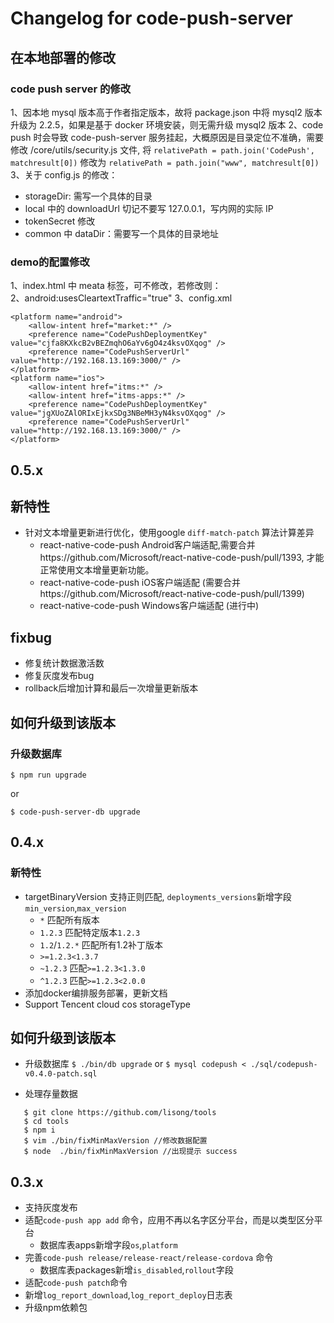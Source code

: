 # Changelog for code-push-server

## 在本地部署的修改

### code push server 的修改

1、因本地 mysql 版本高于作者指定版本，故将 package.json 中将 mysql2 版本升级为 2.2.5，如果是基于 docker 环境安装，则无需升级 mysql2 版本
2、code push 时会导致 code-push-server 服务挂起，大概原因是目录定位不准确，需要修改 /core/utils/security.js 文件, 将 `relativePath = path.join('CodePush', matchresult[0])`  修改为 `relativePath = path.join("www", matchresult[0])`
3、关于 config.js 的修改：
 - storageDir: 需写一个具体的目录
 - local 中的 downloadUrl 切记不要写 127.0.0.1，写内网的实际 IP
 - tokenSecret 修改
 - common 中 dataDir：需要写一个具体的目录地址


### demo的配置修改
1、index.html 中 meata 标签，可不修改，若修改则： <meta http-equiv="Content-Security-Policy" content="default-src * gap://ready file:; style-src 'self' 'unsafe-inline' *; script-src 'self' 'unsafe-inline' 'unsafe-eval' *; img-src * data: 'unsafe-inline'">  
2、android:usesCleartextTraffic="true"
3、config.xml
```
<platform name="android">
    <allow-intent href="market:*" />
    <preference name="CodePushDeploymentKey" value="cjfa8KXkcB2vBEZmqhO6aYv6gO4z4ksvOXqog" />
    <preference name="CodePushServerUrl" value="http://192.168.13.169:3000/" />
</platform>
<platform name="ios">
    <allow-intent href="itms:*" />
    <allow-intent href="itms-apps:*" />
    <preference name="CodePushDeploymentKey" value="jgXUoZAlORIxEjkxSDg3NBeMH3yN4ksvOXqog" />
    <preference name="CodePushServerUrl" value="http://192.168.13.169:3000/" />
</platform>
```



## 0.5.x

## 新特性
- 针对文本增量更新进行优化，使用google `diff-match-patch` 算法计算差异
   - react-native-code-push Android客户端适配,需要合并https://github.com/Microsoft/react-native-code-push/pull/1393, 才能正常使用文本增量更新功能。
  - react-native-code-push iOS客户端适配 (需要合并https://github.com/Microsoft/react-native-code-push/pull/1399)
  - react-native-code-push Windows客户端适配 (进行中)

## fixbug

- 修复统计数据激活数
- 修复灰度发布bug
- rollback后增加计算和最后一次增量更新版本

## 如何升级到该版本

###  升级数据库

`$ npm run upgrade`

or

`$ code-push-server-db upgrade`


## 0.4.x

### 新特性

- targetBinaryVersion 支持正则匹配, `deployments_versions`新增字段`min_version`,`max_version`
  - `*` 匹配所有版本
  - `1.2.3` 匹配特定版本`1.2.3`
  - `1.2`/`1.2.*` 匹配所有1.2补丁版本 
  - `>=1.2.3<1.3.7`
  - `~1.2.3` 匹配`>=1.2.3<1.3.0`
  - `^1.2.3` 匹配`>=1.2.3<2.0.0`
- 添加docker编排服务部署，更新文档
- Support Tencent cloud cos storageType  

## 如何升级到该版本

-  升级数据库
`$ ./bin/db upgrade`
or
`$ mysql codepush < ./sql/codepush-v0.4.0-patch.sql`

- 处理存量数据
``` shell
   $ git clone https://github.com/lisong/tools
   $ cd tools
   $ npm i
   $ vim ./bin/fixMinMaxVersion //修改数据配置
   $ node  ./bin/fixMinMaxVersion //出现提示 success
```

## 0.3.x

- 支持灰度发布
- 适配`code-push app add` 命令，应用不再以名字区分平台，而是以类型区分平台
  - 数据库表apps新增字段`os`,`platform`
- 完善`code-push release/release-react/release-cordova` 命令
  - 数据库表packages新增`is_disabled`,`rollout`字段
- 适配`code-push patch`命令
- 新增`log_report_download`,`log_report_deploy`日志表
- 升级npm依赖包
